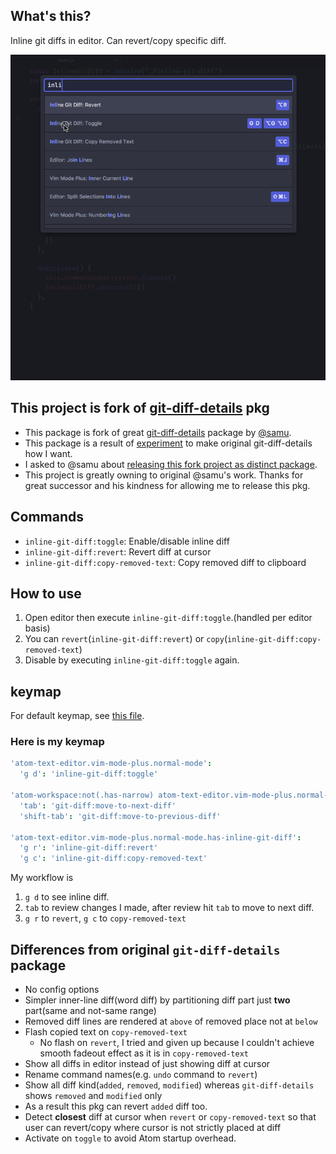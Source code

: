 ## What's this?

Inline git diffs in editor. Can revert/copy specific diff.

![](https://raw.githubusercontent.com/t9md/t9md/5dae170b2f0d78fa922b8a6d90149e45bfcac5c4/img/atom-inline-git-diff.gif)

## This project is fork of [git-diff-details][1] pkg

- This package is fork of great [git-diff-details][1] package by [@samu][samu].
- This package is a result of [experiment][2] to make original git-diff-details how I want.
- I asked to @samu about [releasing this fork project as distinct package][3].
- This project is greatly owning to original @samu's work. Thanks for great successor and his kindness for allowing me to release this pkg.

[1]: https://github.com/samu/git-diff-details/
[2]: https://github.com/t9md/git-diff-details
[3]: https://github.com/samu/git-diff-details/issues/75
[samu]: https://github.com/samu

## Commands

- `inline-git-diff:toggle`: Enable/disable inline diff
- `inline-git-diff:revert`: Revert diff at cursor
- `inline-git-diff:copy-removed-text`: Copy removed diff to clipboard

## How to use

1. Open editor then execute `inline-git-diff:toggle`.(handled per editor basis)
2. You can `revert`(`inline-git-diff:revert`) or `copy`(`inline-git-diff:copy-removed-text`)
3. Disable by executing `inline-git-diff:toggle` again.

## keymap

For default keymap, see [this file](https://github.com/t9md/atom-inline-git-diff/blob/master/keymaps/inline-git-diff.cson).

### Here is my keymap

```coffeescript
'atom-text-editor.vim-mode-plus.normal-mode':
  'g d': 'inline-git-diff:toggle'

'atom-workspace:not(.has-narrow) atom-text-editor.vim-mode-plus.normal-mode.has-inline-git-diff':
  'tab': 'git-diff:move-to-next-diff'
  'shift-tab': 'git-diff:move-to-previous-diff'

'atom-text-editor.vim-mode-plus.normal-mode.has-inline-git-diff':
  'g r': 'inline-git-diff:revert'
  'g c': 'inline-git-diff:copy-removed-text'
```

My workflow is

1. `g d` to see inline diff.
2. `tab` to review changes I made, after review hit `tab` to move to next diff.
3. `g r` to `revert`, `g c` to `copy-removed-text`

## Differences from original `git-diff-details` package

- No config options
- Simpler inner-line diff(word diff) by partitioning diff part just **two** part(same and not-same range)
- Removed diff lines are rendered at `above` of removed place not at `below`
- Flash copied text on `copy-removed-text`
  - No flash on `revert`,  I tried and given up because I couldn't achieve smooth fadeout effect as it is in `copy-removed-text`
- Show all diffs in editor  instead of just showing diff at cursor
- Rename command names(e.g. `undo` command to `revert`)
- Show all diff kind(`added`, `removed`, `modified`) whereas `git-diff-details` shows `removed` and `modified` only
- As a result this pkg can revert `added` diff too.
- Detect **closest** diff at cursor when `revert` or `copy-removed-text` so that user can revert/copy where cursor is not strictly placed at diff
- Activate on `toggle` to avoid Atom startup overhead.
